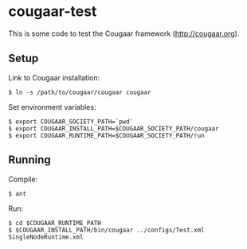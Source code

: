 cougaar-test
============

This is some code to test the Cougaar framework (http://cougaar.org).


Setup
-----

Link to Cougaar installation:

    $ ln -s /path/to/cougaar/cougaar cougaar

Set environment variables:

    $ export COUGAAR_SOCIETY_PATH=`pwd`
    $ export COUGAAR_INSTALL_PATH=$COUGAAR_SOCIETY_PATH/cougaar
    $ export COUGAAR_RUNTIME_PATH=$COUGAAR_SOCIETY_PATH/run


Running
-------

Compile:

    $ ant

Run:

    $ cd $COUGAAR_RUNTIME_PATH
    $ $COUGAAR_INSTALL_PATH/bin/cougaar ../configs/Test.xml SingleNodeRuntime.xml

